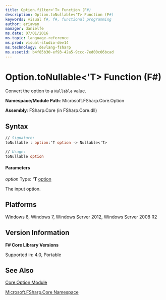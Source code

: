 ```yaml
---
title: Option.filter<'T> Function (F#)
description: Option.toNullable<'T> Function (F#)
keywords: visual f#, f#, functional programming
author: eriawan
manager: danielfe
ms.date: 07/01/2016
ms.topic: language-reference
ms.prod: visual-studio-dev14
ms.technology: devlang-fsharp
ms.assetid: b4f85b30-ef93-42a5-9ccc-7ed00c06bcad
---
```


# Option.toNullable<'T> Function (F#)

Convert the option to a `Nullable` value.

**Namespace/Module Path**: Microsoft.FSharp.Core.Option

**Assembly**: FSharp.Core (in FSharp.Core.dll)


## Syntax

```fsharp
// Signature:
toNullable : option:'T option -> Nullable<'T>

// Usage:
toNullable option
```

#### Parameters
*option*
Type: **'T** [option](https://msdn.microsoft.com/library/b08add48-34bf-4410-80a1-ef6a8daddc58)

The input option.

## Platforms
Windows 8, Windows 7, Windows Server 2012, Windows Server 2008 R2


## Version Information
**F# Core Library Versions**

Supported in: 4.0, Portable


## See Also
[Core.Option Module](core.option-module-%5Bfsharp%5D.md)

[Microsoft.FSharp.Core Namespace](microsoft.fsharp.core-namespace-%5Bfsharp%5D.md)

